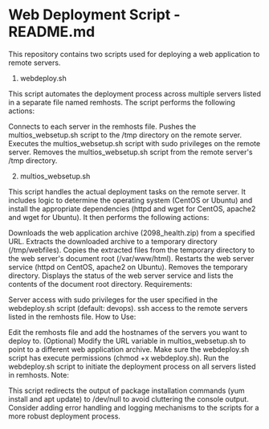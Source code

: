 # Web Deployment Script - README.md

This repository contains two scripts used for deploying a web application to remote servers.

1. webdeploy.sh

This script automates the deployment process across multiple servers listed in a separate file named remhosts. The script performs the following actions:

Connects to each server in the remhosts file.
Pushes the multios_websetup.sh script to the /tmp directory on the remote server.
Executes the multios_websetup.sh script with sudo privileges on the remote server.
Removes the multios_websetup.sh script from the remote server's /tmp directory.


2. multios_websetup.sh

This script handles the actual deployment tasks on the remote server. It includes logic to determine the operating system (CentOS or Ubuntu) and install the appropriate dependencies (httpd and wget for CentOS, apache2 and wget for Ubuntu). It then performs the following actions:

Downloads the web application archive (2098_health.zip) from a specified URL.
Extracts the downloaded archive to a temporary directory (/tmp/webfiles).
Copies the extracted files from the temporary directory to the web server's document root (/var/www/html).
Restarts the web server service (httpd on CentOS, apache2 on Ubuntu).
Removes the temporary directory.
Displays the status of the web server service and lists the contents of the document root directory.
Requirements:

Server access with sudo privileges for the user specified in the webdeploy.sh script (default: devops).
ssh access to the remote servers listed in the remhosts file.
How to Use:

Edit the remhosts file and add the hostnames of the servers you want to deploy to.
(Optional) Modify the URL variable in multios_websetup.sh to point to a different web application archive.
Make sure the webdeploy.sh script has execute permissions (chmod +x webdeploy.sh).
Run the webdeploy.sh script to initiate the deployment process on all servers listed in remhosts.
Note:

This script redirects the output of package installation commands (yum install and apt update) to /dev/null to avoid cluttering the console output.
Consider adding error handling and logging mechanisms to the scripts for a more robust deployment process.